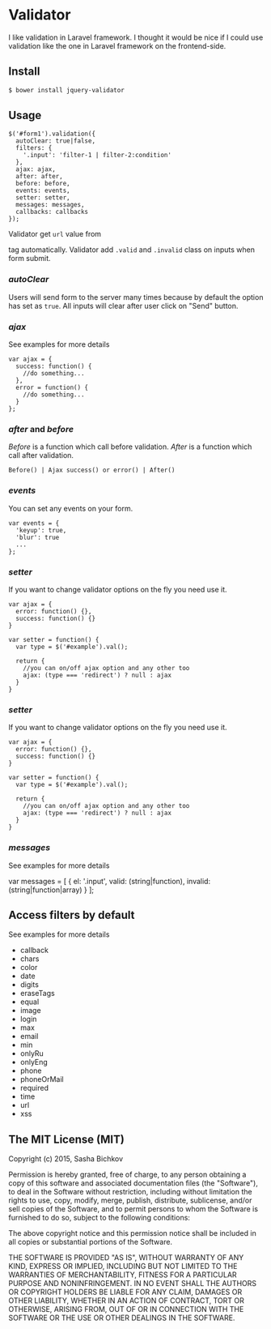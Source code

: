 # Validator
I like validation in Laravel framework. I thought it would be nice if I could use validation like the
one in Laravel framework on the frontend-side.

## Install

```sh
$ bower install jquery-validator
```

## Usage
    $('#form1').validation({
      autoClear: true|false,
      filters: {
        '.input': 'filter-1 | filter-2:condition'
      },
      ajax: ajax,
      after: after,
      before: before,
      events: events,
      setter: setter,
      messages: messages,
      callbacks: callbacks
    });

Validator get `url` value from <form> tag automatically.
Validator add `.valid` and `.invalid` class on inputs when form submit.

### _autoClear_ ###
Users will send form to the server many times because by default the option has set as `true`.
All inputs will clear after user click on "Send" button.

### _ajax_ ###
See examples for more details

    var ajax = {
      success: function() {
        //do something...
      },
      error = function() {
        //do something...
      }
    };

### _after_ and _before_ ###
_Before_ is a function which call before validation.
_After_ is a function which call after validation.

    Before() | Ajax success() or error() | After()

### _events_ ###
You can set any events on your form.
  
    var events = {
      'keyup': true,
      'blur': true
      ...
    };

### _setter_ ###
If you want to change validator options on the fly you need use it.

    var ajax = {
      error: function() {},
      success: function() {}
    }

    var setter = function() {
      var type = $('#example').val();

      return {
        //you can on/off ajax option and any other too
        ajax: (type === 'redirect') ? null : ajax
      }
    }


### _setter_ ###
If you want to change validator options on the fly you need use it.

    var ajax = {
      error: function() {},
      success: function() {}
    }

    var setter = function() {
      var type = $('#example').val();

      return {
        //you can on/off ajax option and any other too
        ajax: (type === 'redirect') ? null : ajax
      }
    }


### _messages_ ###
See examples for more details

  var messages = [
    {
      el: '.input',
      valid: (string|function),
      invalid: (string|function|array)
    }
  ];

## Access filters by default
See examples for more details

* callback
* chars
* color
* date
* digits
* eraseTags
* equal
* image
* login
* max
* email
* min
* onlyRu
* onlyEng
* phone
* phoneOrMail
* required
* time
* url
* xss

## The MIT License (MIT)
Copyright (c) 2015, Sasha Bichkov

Permission is hereby granted, free of charge, to any person obtaining a copy of this software and associated documentation files (the "Software"), to deal in the Software without restriction, including without limitation the rights to use, copy, modify, merge, publish, distribute, sublicense, and/or sell copies of the Software, and to permit persons to whom the Software is furnished to do so, subject to the following conditions:

The above copyright notice and this permission notice shall be included in all copies or substantial portions of the Software.

THE SOFTWARE IS PROVIDED "AS IS", WITHOUT WARRANTY OF ANY KIND, EXPRESS OR IMPLIED, INCLUDING BUT NOT LIMITED TO THE WARRANTIES OF MERCHANTABILITY, FITNESS FOR A PARTICULAR PURPOSE AND NONINFRINGEMENT. IN NO EVENT SHALL THE AUTHORS OR COPYRIGHT HOLDERS BE LIABLE FOR ANY CLAIM, DAMAGES OR OTHER LIABILITY, WHETHER IN AN ACTION OF CONTRACT, TORT OR OTHERWISE, ARISING FROM, OUT OF OR IN CONNECTION WITH THE SOFTWARE OR THE USE OR OTHER DEALINGS IN THE SOFTWARE.
